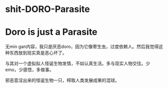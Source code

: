 # shit-DORO-Parasite
Doro is just a Parasite
========

无min gan内容，我只是厌恶doro，因为它像寄生虫，过度依赖人。然后我觉得这种东西放到现实真是恶心坏了。

与其对一个虚拟拟人怪诞生物发情，不如认真生活。多与现实人物交往。少emo，少感悟，多做事。

邪恶意淫出来的怪诞生物一只，榨取人类发展成果的混球。
